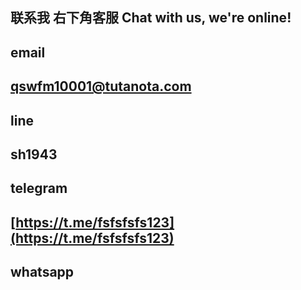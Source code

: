 ## 联系我 右下角客服  Chat with us, we're online!


<script src="//code.jivosite.com/widget/HRc5jxcFGw" async></script>


## email  

## qswfm10001@tutanota.com




## line

## sh1943




## telegram   


## [https://t.me/fsfsfsfs123](https://t.me/fsfsfsfs123) 





## whatsapp



